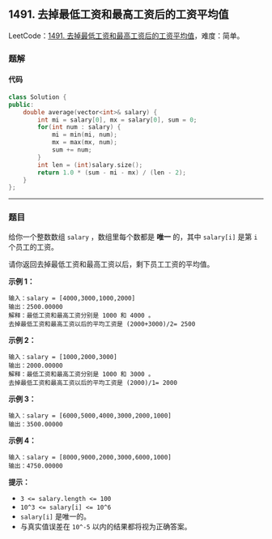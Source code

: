 ## 1491. 去掉最低工资和最高工资后的工资平均值

LeetCode：[1491. 去掉最低工资和最高工资后的工资平均值](https://leetcode.cn/problems/average-salary-excluding-the-minimum-and-maximum-salary/)，难度：简单。

### 题解

#### 代码

```c++
class Solution {
public:
    double average(vector<int>& salary) {
        int mi = salary[0], mx = salary[0], sum = 0;
        for(int num : salary) {
            mi = min(mi, num);
            mx = max(mx, num);
            sum += num;
        }
        int len = (int)salary.size();
        return 1.0 * (sum - mi - mx) / (len - 2);
    }
};
```



---



### 题目

给你一个整数数组 `salary` ，数组里每个数都是 **唯一** 的，其中 `salary[i]` 是第 `i` 个员工的工资。

请你返回去掉最低工资和最高工资以后，剩下员工工资的平均值。

 

**示例 1：**

```
输入：salary = [4000,3000,1000,2000]
输出：2500.00000
解释：最低工资和最高工资分别是 1000 和 4000 。
去掉最低工资和最高工资以后的平均工资是 (2000+3000)/2= 2500
```

**示例 2：**

```
输入：salary = [1000,2000,3000]
输出：2000.00000
解释：最低工资和最高工资分别是 1000 和 3000 。
去掉最低工资和最高工资以后的平均工资是 (2000)/1= 2000
```

**示例 3：**

```
输入：salary = [6000,5000,4000,3000,2000,1000]
输出：3500.00000
```

**示例 4：**

```
输入：salary = [8000,9000,2000,3000,6000,1000]
输出：4750.00000
```

 

**提示：**

- `3 <= salary.length <= 100`
- `10^3 <= salary[i] <= 10^6`
- `salary[i]` 是唯一的。
- 与真实值误差在 `10^-5` 以内的结果都将视为正确答案。


